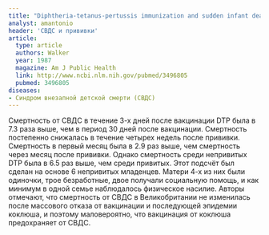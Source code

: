 ```yaml
---
title: "Diphtheria-tetanus-pertussis immunization and sudden infant death syndrome"
analyst: amantonio
header: 'СВДС и прививки'
article:
  type: article
  authors: Walker
  year: 1987
  magazine: Am J Public Health
  link: http://www.ncbi.nlm.nih.gov/pubmed/3496805
  pubmed: 3496805
diseases:
- Синдром внезапной детской смерти (СВДС)
---
```


Смертность от СВДС в течение 3-х дней после вакцинации DTP была в 7.3 раза выше, чем в период 30 дней после вакцинации. Смертность постепенно снижалась в течение четырех недель после прививки. Смертность в первый месяц была в 2.9 раз выше, чем смертность через месяц после прививки.
Однако смертность среди непривитых DTP была в 6.5 раз выше, чем среди привитых. Этот подсчёт был сделан на основе 6 непривитых младенцев. Матери 4-х из них были одиночки, трое безработные, двое получали социальную помощь, и как минимум в одной семье наблюдалось физическое насилие. Авторы отмечают, что смертность от СВДС в Великобритании не изменилась после массового отказа от вакцинации и последующей эпидемии коклюша, и поэтому маловероятно, что вакцинация от коклюша предохраняет от СВДС.
